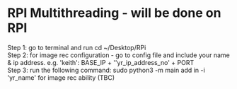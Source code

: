 # RPI Multithreading - will be done on RPI

Step 1: go to terminal and run cd ~/Desktop/RPi  
Step 2: for image rec configuration - go to config file and include your name & ip address. e.g. 'keith': BASE_IP + ''yr_ip_address_no' + PORT  
Step 3: run the following command: sudo python3 -m main   add in -i 'yr_name' for image rec ability (TBC)
